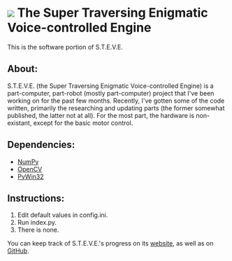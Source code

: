 [![][STEVEImg]][website]
The Super Traversing Enigmatic Voice-controlled Engine
======================================================

This is the software portion of S.T.E.V.E.

About:
------
S.T.E.V.E. (the Super Traversing Enigmatic Voice-controlled Engine) is a part-computer, part-robot (mostly part-computer) project
that I've been working on for the past few months. Recently, I've gotten some of the code written, primarily the researching and
updating parts (the former somewhat published, the latter not at all). For the most part, the hardware is non-existant, except for
the basic motor control.

Dependencies:
-------------
* [NumPy](http://numpy.scipy.org)
* [OpenCV](http://sourceforge.net/projects/opencvlibrary)
* [PyWin32](http://sourceforge.net/projects/pywin32)

Instructions:
-------------
1. Edit default values in config.ini.
2. Run index.py.
3. There is none.

You can keep track of S.T.E.V.E.'s progress on its [website], as well as on [GitHub].

[STEVEImg]: http://stevebyspp.com/img/steve2.png
[GitHub]: https://github.com/loremipsumdolor/S.T.E.V.E.
[website]: http://stevebyspp.com
